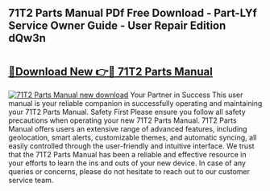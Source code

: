 ## 71T2 Parts Manual PDf Free Download - Part-LYf Service Owner Guide - User Repair Edition dQw3n

# <h2><a href="http://bc82960.oget.top/?id=71T2+Parts+Manual">🔗Download New 👉🔴 71T2 Parts Manual</a></h2>

[![71T2 Parts Manual new download](https://i.imgur.com/5g1atiW.png)](http://bc82960.oget.top/?id=71T2+Parts+Manual)
Your Partner in Success This user manual is your reliable companion in successfully operating and maintaining your 71T2 Parts Manual. Safety First Please ensure you follow all safety precautions when operating your new 71T2 Parts Manual. 71T2 Parts Manual offers users an extensive range of advanced features, including geolocation, smart alerts, customizable themes, and automatic syncing, all easily controlled through the user-friendly and intuitive interface. We trust that the 71T2 Parts Manual has been a reliable and effective resource in your efforts to learn the ins and outs of your new device. In case of any queries or concerns, please do not hesitate to reach out to our customer service team.
